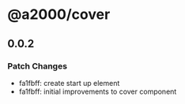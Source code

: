 # @a2000/cover

## 0.0.2
### Patch Changes

- fa1fbff: create start up element
- fa1fbff: initial improvements to cover component
